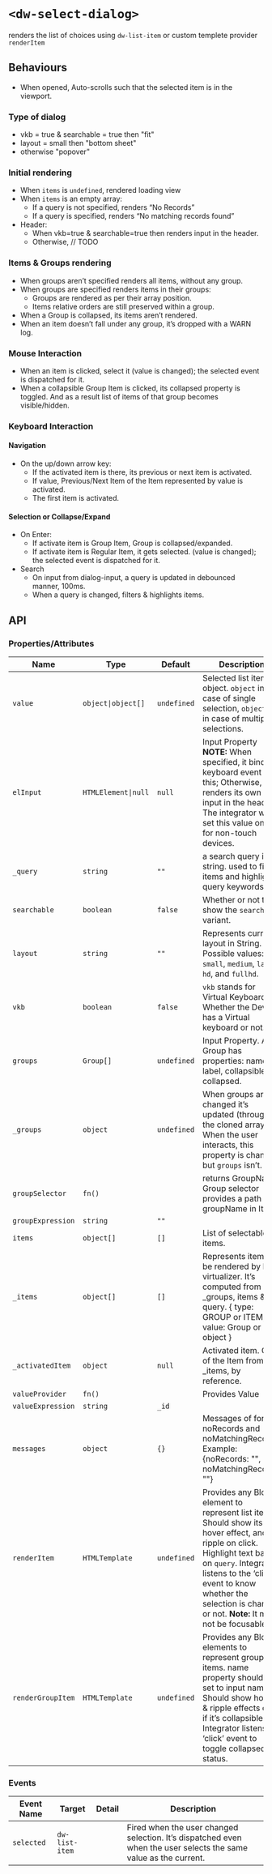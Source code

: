 # `<dw-select-dialog>`

renders the list of choices using `dw-list-item` or custom templete provider `renderItem`

## Behaviours

- When opened, Auto-scrolls such that the selected item is in the viewport.

### Type of dialog

- vkb = true & searchable = true then "fit"
- layout = small then "bottom sheet"
- otherwise "popover"

### Initial rendering

- When `items` is `undefined`, rendered loading view
- When `items` is an empty array:
  - If a query is not specified, renders “No Records”
  - If a query is specified, renders “No matching records found”
- Header:
  - When vkb=true & searchable=true then renders input in the header.
  - Otherwise, // TODO

### Items & Groups rendering

- When groups aren’t specified renders all items, without any group.
- When groups are specified renders items in their groups:
  - Groups are rendered as per their array position.
  - Items relative orders are still preserved within a group.
- When a Group is collapsed, its items aren’t rendered.
- When an item doesn’t fall under any group, it’s dropped with a WARN log.

### Mouse Interaction

- When an item is clicked, select it (value is changed); the selected event is dispatched for it.
- When a collapsible Group Item is clicked, its collapsed property is toggled. And as a result list of items of that group becomes visible/hidden.

### Keyboard Interaction

#### Navigation

- On the up/down arrow key:
  - If the activated item is there, its previous or next item is activated.
  - If value, Previous/Next Item of the Item represented by value is activated.
  - The first item is activated.

#### Selection or Collapse/Expand

- On Enter:
  - If activate item is Group Item, Group is collapsed/expanded.
  - If activate item is Regular Item, it gets selected. (value is changed); the selected event is dispatched for it.
- Search
  - On input from dialog-input, a query is updated in debounced manner, 100ms.
  - When a query is changed, filters & highlights items.

## API

### Properties/Attributes

| Name              | Type                | Default     | Description                                                                                                                                                                                                                                                          |
| ----------------- | ------------------- | ----------- | -------------------------------------------------------------------------------------------------------------------------------------------------------------------------------------------------------------------------------------------------------------------- |
| `value`           | `object\|object[]`  | `undefined` | Selected list item object. `object` in case of single selection, `object[]` in case of multiple selections.                                                                                                                                                          |
| `elInput`         | `HTMLElement\|null` | `null`      | Input Property **NOTE:** When specified, it binds keyboard event on this; Otherwise, it renders its own input in the header. The integrator will set this value only for non-touch devices.                                                                          |
| `_query`          | `string`            | `""`        | a search query in string. used to filter items and highlight query keywords                                                                                                                                                                                          |
| `searchable`      | `boolean`           | `false`     | Whether or not to show the `searchable` variant.                                                                                                                                                                                                                     |
| `layout`          | `string`            | `""`        | Represents current layout in String. Possible values: `small`, `medium`, `large`, `hd`, and `fullhd`.                                                                                                                                                                |
| `vkb`             | `boolean`           | `false`     | `vkb` stands for Virtual Keyboard. Whether the Device has a Virtual keyboard or not.                                                                                                                                                                                 |
| `groups`          | `Group[]`           | `undefined` | Input Property. A Group has properties: name, label, collapsible, collapsed.                                                                                                                                                                                         |
| `_groups`         | `object`            | `undefined` | When groups are changed it’s updated (through the cloned array). When the user interacts, this property is changed but `groups` isn’t.                                                                                                                               |
| `groupSelector`   | `fn()`              |             | returns GroupName. Group selector provides a path of groupName in Items                                                                                                                                                                                              |
| `groupExpression` | `string`            | `""`        |
| `items`           | `object[]`          | `[]`        | List of selectable items.                                                                                                                                                                                                                                            |
| `_items`          | `object[]`          | `[]`        | Represents items to be rendered by lit-virtualizer. It’s computed from \_groups, items & query. { type: GROUP or ITEM, value: Group or Item object }                                                                                                                 |
| `_activatedItem`  | `object`            | `null`      | Activated item. One of the Item from \_items, by reference.                                                                                                                                                                                                          |
| `valueProvider`   | `fn()`              |             | Provides Value                                                                                                                                                                                                                                                       |
| `valueExpression` | `string`            | `_id`       |
| `messages`        | `object`            | `{}`        | Messages of for noRecords and noMatchingRecords. Example: {noRecords: "", noMatchingRecords: ""}                                                                                                                                                                     |
| `renderItem`      | `HTMLTemplate`      | `undefined` | Provides any Block element to represent list items. Should show its hover effect, and ripple on click. Highlight text based on `query`. Integrator listens to the ‘click’ event to know whether the selection is changed or not. **Note:** It must not be focusable. |
| `renderGroupItem` | `HTMLTemplate`      | `undefined` | Provides any Block elements to represent group items. name property should be set to input name. Should show hover & ripple effects only if it’s collapsible. Integrator listens on ‘click’ event to toggle collapsed status.                                        |

### Events

| Event Name | Target         | Detail | Description                                                                                                      |
| ---------- | -------------- | ------ | ---------------------------------------------------------------------------------------------------------------- |
| `selected` | `dw-list-item` |        | Fired when the user changed selection. It’s dispatched even when the user selects the same value as the current. |
